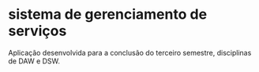 # sistema de gerenciamento de serviços
Aplicação desenvolvida para a conclusão do terceiro semestre, disciplinas de DAW e DSW.
